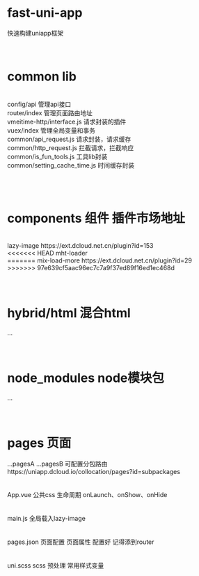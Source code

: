 # fast-uni-app
快速构建uniapp框架
<br/>
<br/>
<br/>
<h1>common lib</h1>
<br/>
config/api 管理api接口<br/>
router/index 管理页面路由地址<br/>
vmeitime-http/interface.js 请求封装的插件<br/>
vuex/index 管理全局变量和事务<br/>
common/api_request.js 请求封装，请求缓存<br/>
common/http_request.js 拦截请求，拦截响应<br/>
common/is_fun_tools.js 工具lib封装<br/>
common/setting_cache_time.js 时间缓存封装<br/>
<br/>
<br/>
<br/>
<h1>components 组件            插件市场地址</h1>
<br/>
lazy-image	              https://ext.dcloud.net.cn/plugin?id=153<br/>
<<<<<<< HEAD
mht-loader<br/>
=======
mix-load-more             https://ext.dcloud.net.cn/plugin?id=29<br/>
>>>>>>> 97e639cf5aac96ec7c7a9f37ed89f16ed1ec468d
<br/>
<br/>
<br/>
<h1>hybrid/html 混合html</h1>
...
<br/>
<br/>
<br/>
<h1>node_modules node模块包</h1>
...
<br/>
<br/>
<br/>
<h1>pages 页面</h1>
...pagesA
...pagesB
可配置分包路由 https://uniapp.dcloud.io/collocation/pages?id=subpackages
<br/>
<br/>
<br/>
App.vue
公共css
生命周期 onLaunch、onShow、onHide
<br/>
<br/>
<br/>
main.js
全局载入lazy-image
<br/>
<br/>
<br/>
pages.json
页面配置 页面属性
配置好 记得添到router
<br/>
<br/>
<br/>
uni.scss
scss 预处理 常用样式变量
